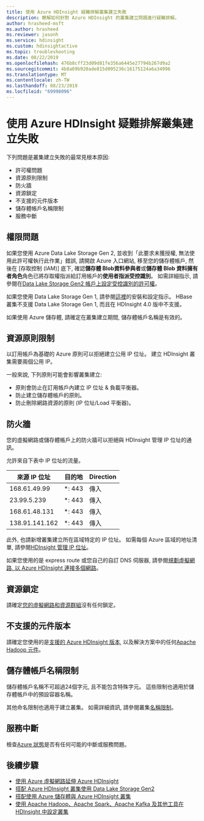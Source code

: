 ```yaml
---
title: 使用 Azure HDInsight 疑難排解叢集建立失敗
description: 瞭解如何針對 Azure HDInsight 的叢集建立問題進行疑難排解。
author: hrasheed-msft
ms.author: hrasheed
ms.reviewer: jasonh
ms.service: hdinsight
ms.custom: hdinsightactive
ms.topic: troubleshooting
ms.date: 08/22/2019
ms.openlocfilehash: 476b8cff23d09d81fe356a6445e27794b267d9a2
ms.sourcegitcommit: 4b8a69b920ade815d095236c16175124a6a34996
ms.translationtype: MT
ms.contentlocale: zh-TW
ms.lasthandoff: 08/23/2019
ms.locfileid: "69998096"
---
```

# <a name="troubleshoot-cluster-creation-failures-with-azure-hdinsight"></a>使用 Azure HDInsight 疑難排解叢集建立失敗

下列問題是叢集建立失敗的最常見根本原因:

- 許可權問題
- 資源原則限制
- 防火牆
- 資源鎖定
- 不支援的元件版本
- 儲存體帳戶名稱限制
- 服務中斷

## <a name="permissions-issues"></a>權限問題

如果您使用 Azure Data Lake Storage Gen 2, 並收到「此要求未獲授權, 無法使用此許可權執行此作業」錯誤, 請開啟 Azure 入口網站, 移至您的儲存體帳戶, 然後在 [存取控制 (IAM)] 底下, 確認**儲存體 Blob資料參與者**或**儲存體 Blob 資料擁有者角色**角色已將存取權指派給訂用帳戶的**使用者指派受控識別**。 如需詳細指示, 請參閱在[Data Lake Storage Gen2 帳戶上設定受控識別的許可權](../hdinsight-hadoop-use-data-lake-storage-gen2.md#set-up-permissions-for-the-managed-identity-on-the-data-lake-storage-gen2-account)。

如果您使用 Data Lake Storage Gen 1, 請參閱[這裡](../hdinsight-hadoop-use-data-lake-store.md)的安裝和設定指示。 HBase 叢集不支援 Data Lake Storage Gen 1, 而且在 HDInsight 4.0 版中不支援。

如果使用 Azure 儲存體, 請確定在叢集建立期間, 儲存體帳戶名稱是有效的。

## <a name="resource-policy-restrictions"></a>資源原則限制

以訂用帳戶為基礎的 Azure 原則可以拒絕建立公用 IP 位址。 建立 HDInsight 叢集需要兩個公用 IP。  

一般來說, 下列原則可能會影響叢集建立:

* 原則會防止在訂用帳戶內建立 IP 位址 & 負載平衡器。
* 防止建立儲存體帳戶的原則。
* 防止刪除網路資源的原則 (IP 位址/Load 平衡器)。

## <a name="firewalls"></a>防火牆

您的虛擬網路或儲存體帳戶上的防火牆可以拒絕與 HDInsight 管理 IP 位址的通訊。

允許來自下表中 IP 位址的流量。

| 來源 IP 位址 | 目的地 | Direction |
|---|---|---|
| 168.61.49.99 | *: 443 | 傳入 |
| 23.99.5.239 | *: 443 | 傳入 |
| 168.61.48.131 | *: 443 | 傳入 |
| 138.91.141.162 | *: 443 | 傳入 |

此外, 也請新增叢集建立所在區域特定的 IP 位址。 如需每個 Azure 區域的地址清單, 請參閱[HDInsight 管理 IP 位址](../hdinsight-management-ip-addresses.md)。

如果您使用的是 express route 或您自己的自訂 DNS 伺服器, 請參閱[規劃虛擬網路, 以 Azure HDInsight 連接多個網路](../hdinsight-plan-virtual-network-deployment.md#multinet)。

## <a name="resources-locks"></a>資源鎖定  

請確定[您的虛擬網路和資源群組](../../azure-resource-manager/resource-group-lock-resources.md)沒有任何鎖定。  

## <a name="unsupported-component-versions"></a>不支援的元件版本

請確定您使用的是[支援的 Azure HDInsight 版本](../hdinsight-component-versioning.md), 以及解決方案中的任何[Apache Hadoop 元件](../hdinsight-component-versioning.md#apache-hadoop-components-available-with-different-hdinsight-versions)。  

## <a name="storage-account-name-restrictions"></a>儲存體帳戶名稱限制

儲存體帳戶名稱不可超過24個字元, 且不能包含特殊字元。 這些限制也適用於儲存體帳戶中的預設容器名稱。

其他命名限制也適用于建立叢集。 如需詳細資訊, 請參閱叢集[名稱限制](../hdinsight-hadoop-provision-linux-clusters.md#cluster-name)。

## <a name="service-outages"></a>服務中斷

檢查[Azure 狀態](https://status.azure.com/status)是否有任何可能的中斷或服務問題。

## <a name="next-steps"></a>後續步驟

* [使用 Azure 虛擬網路延伸 Azure HDInsight](../hdinsight-plan-virtual-network-deployment.md)
* [搭配 Azure HDInsight 叢集使用 Data Lake Storage Gen2](../hdinsight-hadoop-use-data-lake-storage-gen2.md)  
* [搭配使用 Azure 儲存體與 Azure HDInsight 叢集](../hdinsight-hadoop-use-blob-storage.md)
* [使用 Apache Hadoop、Apache Spark、Apache Kafka 及其他工具在 HDInsight 中設定叢集](../hdinsight-hadoop-provision-linux-clusters.md)
